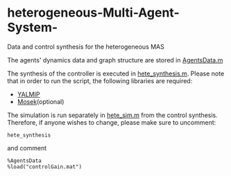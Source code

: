 # heterogeneous-Multi-Agent-System-
Data and control synthesis for the heterogeneous MAS

The agents' dynamics data and graph structure are stored in [AgentsData.m](https://github.com/TheBigoranger/heterogeneous-Multi-Agent-System/blob/main/AgentsData.m)

The synthesis of the controller is executed in [hete_synthesis.m](https://github.com/TheBigoranger/heterogeneous-Multi-Agent-System/blob/main/hete_synthesis.m). Please note that in order to run the script,  the following libraries are required:
- [YALMIP](https://yalmip.github.io/)
- [Mosek](https://www.mosek.com/)(optional)

The simulation is run separately in [hete_sim.m](https://github.com/TheBigoranger/heterogeneous-Multi-Agent-System/blob/main/hete_sim.m) from the control synthesis. Therefore, if anyone wishes to change, please make sure to uncomment: 
```
hete_synthesis
``` 
and comment
```
%AgentsData
%load("controlGain.mat")
```
